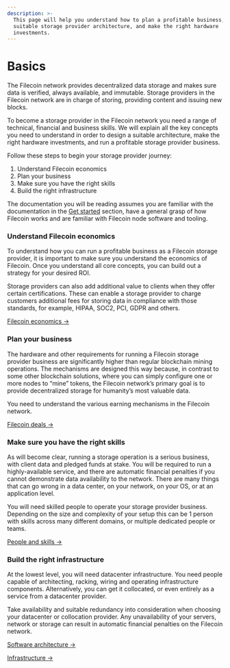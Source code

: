 ```yaml
---
description: >-
  This page will help you understand how to plan a profitable business, design a
  suitable storage provider architecture, and make the right hardware
  investments.
---
```


# Basics

The Filecoin network provides decentralized data storage and makes sure data is verified, always available, and immutable. Storage providers in the Filecoin network are in charge of storing, providing content and issuing new blocks.

To become a storage provider in the Filecoin network you need a range of technical, financial and business skills. We will explain all the key concepts you need to understand in order to design a suitable architecture, make the right hardware investments, and run a profitable storage provider business.

Follow these steps to begin your storage provider journey:

1. Understand Filecoin economics
2. Plan your business
3. Make sure you have the right skills
4. Build the right infrastructure

The documentation you will be reading assumes you are familiar with the documentation in the [Get started](https://docs.filecoin.io/smart-contracts/fundamentals/the-filecoin-virtual-machine/) section, have a general grasp of how Filecoin works and are familiar with Filecoin node software and tooling.

### Understand Filecoin economics

To understand how you can run a profitable business as a Filecoin storage provider, it is important to make sure you understand the economics of Filecoin. Once you understand all core concepts, you can build out a strategy for your desired ROI.

Storage providers can also add additional value to clients when they offer certain certifications. These can enable a storage provider to charge customers additional fees for storing data in compliance with those standards, for example, HIPAA, SOC2, PCI, GDPR and others.

[Filecoin economics ->](../filecoin-economics/storage-proving.md)

### Plan your business <a href="#plan-your-business" id="plan-your-business"></a>

The hardware and other requirements for running a Filecoin storage provider business are significantly higher than regular blockchain mining operations. The mechanisms are designed this way because, in contrast to some other blockchain solutions, where you can simply configure one or more nodes to “mine” tokens, the Filecoin network’s primary goal is to provide decentralized storage for humanity’s most valuable data.

You need to understand the various earning mechanisms in the Filecoin network.

[Filecoin deals ->](../filecoin-deals/storage-deals.md)

### Make sure you have the right skills <a href="#make-sure-you-have-the-right-skills" id="make-sure-you-have-the-right-skills"></a>

As will become clear, running a storage operation is a serious business, with client data and pledged funds at stake. You will be required to run a highly-available service, and there are automatic financial penalties if you cannot demonstrate data availability to the network. There are many things that can go wrong in a data center, on your network, on your OS, or at an application level.

You will need skilled people to operate your storage provider business. Depending on the size and complexity of your setup this can be 1 person with skills across many different domains, or multiple dedicated people or teams.

[People and skills ->](../skills/linux.md)

### Build the right infrastructure <a href="#build-the-right-infrastructure" id="build-the-right-infrastructure"></a>

At the lowest level, you will need datacenter infrastructure. You need people capable of architecting, racking, wiring and operating infrastructure components. Alternatively, you can get it collocated, or even entirely as a service from a datacenter provider.

Take availability and suitable redundancy into consideration when choosing your datacenter or collocation provider. Any unavailability of your servers, network or storage can result in automatic financial penalties on the Filecoin network.

[Software architecture ->](../architecture/lotus-components.md)

[Infrastructure ->](../skills/storage.md)
